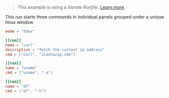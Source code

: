 > This example is using a _literate Runfile_.
> [Learn more](../../user-guide/runfile.md#literate-runfiles).

This run starts three commands in individual panels grouped under a unique tmux window.

```toml
mode = "tmux"

[[run]]
name = "curl"
description = "fetch the current ip address"
cmd = ["curl", "icanhazip.com"]

[[run]]
name = "uname"
cmd = ["uname", "-a"]

[[run]]
name = "df"
cmd = ["df", "-h"]

```
